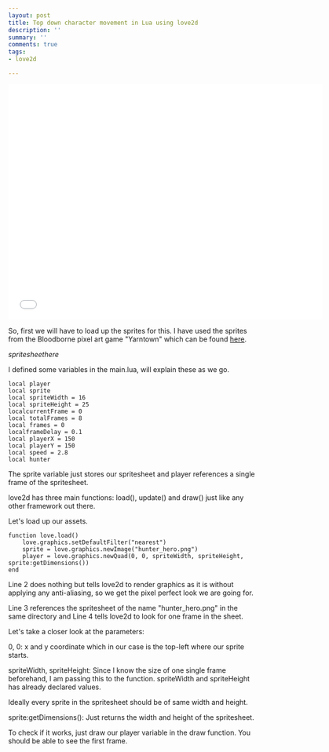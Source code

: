 ```yaml
---
layout: post
title: Top down character movement in Lua using love2d
description: ''
summary: ''
comments: true
tags:
- love2d

---
```

<iframe src="[https://player.vimeo.com/video/445251655](https://player.vimeo.com/video/445251655 "https://player.vimeo.com/video/445251655")" width="640" height="480" frameborder="0" allow="autoplay; fullscreen" allowfullscreen></iframe>

So, first we will have to load up the sprites for this. I have used the sprites from the Bloodborne pixel art game "Yarntown" which can be found [here](https://github.com/MaxMraz/yarntown).

_spritesheethere_

I defined some variables in the main.lua, will explain these as we go.

    local player
    local sprite
    local spriteWidth = 16
    local spriteHeight = 25
    localcurrentFrame = 0
    local totalFrames = 8
    local frames = 0
    localframeDelay = 0.1
    local playerX = 150
    local playerY = 150
    local speed = 2.8
    local hunter

The sprite variable just stores our spritesheet and player references a single frame of the spritesheet.

love2d has three main functions: load(), update() and draw() just like any other framework out there.

Let's load up our assets.

    function love.load()
    	love.graphics.setDefaultFilter("nearest")
    	sprite = love.graphics.newImage("hunter_hero.png")
    	player = love.graphics.newQuad(0, 0, spriteWidth, spriteHeight, sprite:getDimensions())
    end

Line 2 does nothing but tells love2d to render graphics as it is without applying any anti-aliasing, so we get the pixel perfect look we are going for.

Line 3 references the spritesheet of the name "hunter_hero.png" in the same directory and Line 4 tells love2d to look for one frame in the sheet.

Let's take a closer look at the parameters:

0, 0: x and y coordinate which in our case is the top-left where our sprite starts.

spriteWidth, spriteHeight: Since I know the size of one single frame beforehand, I am passing this to the function. spriteWidth and spriteHeight has already declared values.

Ideally every sprite in the spritesheet should be of same width and height.

sprite:getDimensions(): Just returns the width and height of the spritesheet. 

To check if it works, just draw our player variable in the draw function. You should be able to see the first frame.